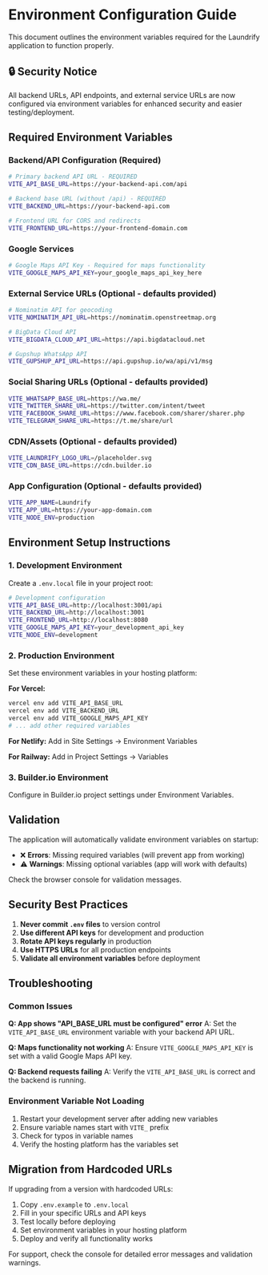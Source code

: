 # Environment Configuration Guide

This document outlines the environment variables required for the Laundrify application to function properly.

## 🔒 Security Notice

All backend URLs, API endpoints, and external service URLs are now configured via environment variables for enhanced security and easier testing/deployment.

## Required Environment Variables

### Backend/API Configuration (Required)

```bash
# Primary backend API URL - REQUIRED
VITE_API_BASE_URL=https://your-backend-api.com/api

# Backend base URL (without /api) - REQUIRED  
VITE_BACKEND_URL=https://your-backend-api.com

# Frontend URL for CORS and redirects
VITE_FRONTEND_URL=https://your-frontend-domain.com
```

### Google Services

```bash
# Google Maps API Key - Required for maps functionality
VITE_GOOGLE_MAPS_API_KEY=your_google_maps_api_key_here
```

### External Service URLs (Optional - defaults provided)

```bash
# Nominatim API for geocoding
VITE_NOMINATIM_API_URL=https://nominatim.openstreetmap.org

# BigData Cloud API
VITE_BIGDATA_CLOUD_API_URL=https://api.bigdatacloud.net

# Gupshup WhatsApp API
VITE_GUPSHUP_API_URL=https://api.gupshup.io/wa/api/v1/msg
```

### Social Sharing URLs (Optional - defaults provided)

```bash
VITE_WHATSAPP_BASE_URL=https://wa.me/
VITE_TWITTER_SHARE_URL=https://twitter.com/intent/tweet
VITE_FACEBOOK_SHARE_URL=https://www.facebook.com/sharer/sharer.php
VITE_TELEGRAM_SHARE_URL=https://t.me/share/url
```

### CDN/Assets (Optional - defaults provided)

```bash
VITE_LAUNDRIFY_LOGO_URL=/placeholder.svg
VITE_CDN_BASE_URL=https://cdn.builder.io
```

### App Configuration (Optional - defaults provided)

```bash
VITE_APP_NAME=Laundrify
VITE_APP_URL=https://your-app-domain.com
VITE_NODE_ENV=production
```

## Environment Setup Instructions

### 1. Development Environment

Create a `.env.local` file in your project root:

```bash
# Development configuration
VITE_API_BASE_URL=http://localhost:3001/api
VITE_BACKEND_URL=http://localhost:3001
VITE_FRONTEND_URL=http://localhost:8080
VITE_GOOGLE_MAPS_API_KEY=your_development_api_key
VITE_NODE_ENV=development
```

### 2. Production Environment

Set these environment variables in your hosting platform:

**For Vercel:**
```bash
vercel env add VITE_API_BASE_URL
vercel env add VITE_BACKEND_URL
vercel env add VITE_GOOGLE_MAPS_API_KEY
# ... add other required variables
```

**For Netlify:**
Add in Site Settings → Environment Variables

**For Railway:**
Add in Project Settings → Variables

### 3. Builder.io Environment

Configure in Builder.io project settings under Environment Variables.

## Validation

The application will automatically validate environment variables on startup:

- ❌ **Errors**: Missing required variables (will prevent app from working)
- ⚠️ **Warnings**: Missing optional variables (app will work with defaults)

Check the browser console for validation messages.

## Security Best Practices

1. **Never commit `.env` files** to version control
2. **Use different API keys** for development and production
3. **Rotate API keys regularly** in production
4. **Use HTTPS URLs** for all production endpoints
5. **Validate all environment variables** before deployment

## Troubleshooting

### Common Issues

**Q: App shows "API_BASE_URL must be configured" error**
A: Set the `VITE_API_BASE_URL` environment variable with your backend API URL.

**Q: Maps functionality not working**
A: Ensure `VITE_GOOGLE_MAPS_API_KEY` is set with a valid Google Maps API key.

**Q: Backend requests failing**
A: Verify the `VITE_API_BASE_URL` is correct and the backend is running.

### Environment Variable Not Loading

1. Restart your development server after adding new variables
2. Ensure variable names start with `VITE_` prefix
3. Check for typos in variable names
4. Verify the hosting platform has the variables set

## Migration from Hardcoded URLs

If upgrading from a version with hardcoded URLs:

1. Copy `.env.example` to `.env.local`
2. Fill in your specific URLs and API keys
3. Test locally before deploying
4. Set environment variables in your hosting platform
5. Deploy and verify all functionality works

For support, check the console for detailed error messages and validation warnings.
